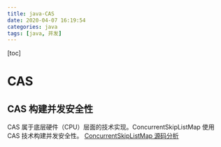 ```yaml
---
title: java-CAS
date: 2020-04-07 16:19:54
categories: java
tags: [java, 并发]
---
```

[toc]

# CAS
## CAS 构建并发安全性
CAS 属于底层硬件（CPU）层面的技术实现。ConcurrentSkipListMap 使用 CAS 技术构建并发安全性。
[ConcurrentSkipListMap 源码分析](https://www.jianshu.com/p/edc2fd149255)